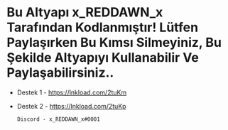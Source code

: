 # Bu Altyapı x_REDDAWN_x Tarafından Kodlanmıştır! Lütfen Paylaşırken Bu Kımsı Silmeyiniz, Bu Şekilde Altyapıyı Kullanabilir Ve Paylaşabilirsiniz..

- Destek 1 - https://lnkload.com/2tuKm

- Destek 2 - https://lnkload.com/2tuKp

      Discord - x_REDDAWN_x#0001